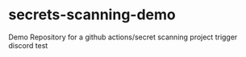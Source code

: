 # secrets-scanning-demo
Demo Repository for a github actions/secret scanning project
trigger discord test
